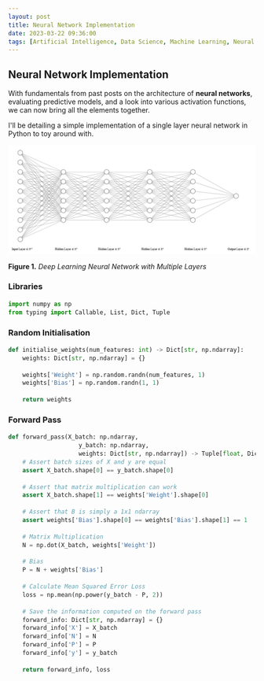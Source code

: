 ```yaml
---
layout: post
title: Neural Network Implementation
date: 2023-03-22 09:36:00
tags: [Artificial Intelligence, Data Science, Machine Learning, Neural Networks, Python, Statistics]
---
```

## Neural Network Implementation

With fundamentals from past posts on the architecture of **neural networks**, evaluating predictive models, and a look into various activation functions, we can now bring all the elements together.

I'll be detailing a simple implementation of a single layer neural network in Python to toy around with.

![Deep Learning Neural Network](/docs/assets/images/dl.png)

**Figure 1.** *Deep Learning Neural Network with Multiple Layers*

### Libraries

```python
import numpy as np
from typing import Callable, List, Dict, Tuple
```

### Random Initialisation
```python
def initialise_weights(num_features: int) -> Dict[str, np.ndarray]:
    weights: Dict[str, np.ndarray] = {}

    weights['Weight'] = np.random.randn(num_features, 1)
    weights['Bias'] = np.random.randn(1, 1)

    return weights
```

### Forward Pass
```python
def forward_pass(X_batch: np.ndarray,
                    y_batch: np.ndarray,
                    weights: Dict[str, np.ndarray]) -> Tuple[float, Dict[str, np.ndarray]]:
    # Assert batch sizes of X and y are equal
    assert X_batch.shape[0] == y_batch.shape[0]

    # Assert that matrix multiplication can work
    assert X_batch.shape[1] == weights['Weight'].shape[0]
    
    # Assert that B is simply a 1x1 ndarray
    assert weights['Bias'].shape[0] == weights['Bias'].shape[1] == 1

    # Matrix Multiplication
    N = np.dot(X_batch, weights['Weight'])

    # Bias
    P = N + weights['Bias']

    # Calculate Mean Squared Error Loss
    loss = np.mean(np.power(y_batch - P, 2))

    # Save the information computed on the forward pass
    forward_info: Dict[str, np.ndarray] = {}
    forward_info['X'] = X_batch
    forward_info['N'] = N
    forward_info['P'] = P
    forward_info['y'] = y_batch
    
    return forward_info, loss
```
